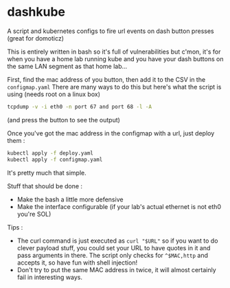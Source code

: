 # dashkube
A script and kubernetes configs to fire url events on dash button presses (great for domoticz)

This is entirely written in bash so it's full of vulnerabilities but c'mon, it's for when you have a home lab running kube and you have your dash buttons on the same LAN segment as that home lab...

First, find the mac address of you button, then add it to the CSV in the `configmap.yaml`
There are many ways to do this but here's what the script is using (needs root on a linux box)
```BASH
tcpdump -v -i eth0 -n port 67 and port 68 -l -A
```
(and press the button to see the output)

Once you've got the mac address in the configmap with a url, just deploy them :
```BASH
kubectl apply -f deploy.yaml
kubectl apply -f configmap.yaml
```

It's pretty much that simple.

Stuff that should be done :
- Make the bash a little more defensive
- Make the interface configurable (if your lab's actual ethernet is not eth0 you're SOL)

Tips :
- The curl command is just executed as `curl "$URL"` so if you want to do clever payload stuff, you could set your URL to have quotes in it and pass arguments in there.  The script only checks for `^$MAC,http` and accepts it, so have fun with shell injection!
- Don't try to put the same MAC address in twice, it will almost certainly fail in interesting ways.